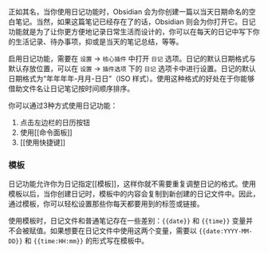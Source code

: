 正如其名，当你使用日记功能时，Obsidian 会为你创建一篇以当天日期命名的空白笔记。当然，如果这篇笔记已经存在了的话，Obsidian 则会为你打开它。日记功能就是为了让你更方便地记录日常生活而设计的，你可以在每天的日记中写下你的生活记录、待办事项，抑或是当天的笔记总结，等等。

启用日记功能，需要在 `设置` → `核心插件` 中打开 `日记` 选项。日记的默认日期格式与默认存放位置，可以在 `设置` → `插件选项` 下的 `日记` 选项卡中进行设置。日记的默认日期格式为“年年年年-月月-日日”（ISO 样式）。使用这种格式的好处在于你能够借助文件名让日记笔记按时间顺序排序。

你可以通过3种方式使用日记功能：

1. 点击左边栏的日历按钮
2. 使用[[命令面板]]
3. [[使用快捷键]]

### 模板

日记功能允许你为日记指定[[模板]]，这样你就不需要重复调整日记的格式。使用模板以后，当你创建日记时，模板中的内容会复制到新创建的日记文件中。因此，通过模板，你可以轻松设置那些你每天都要用到的标签或链接。

使用模板时，日记文件和普通笔记存在一些差别：`{{date}}` 和 `{{time}}` 变量并不会被赋值。如果想要在日记文件中使用这两个变量，需要以 `{{date:YYYY-MM-DD}}` 和 `{{time:HH:mm}}` 的形式写在模板中。